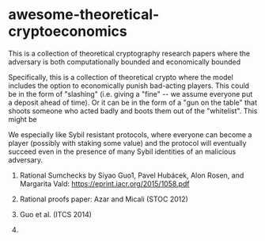 # awesome-theoretical-cryptoeconomics
This is a collection of theoretical cryptography research papers where the adversary is both computationally bounded and economically bounded

Specifically, this is a collection of theoretical crypto where the model includes the option to economically punish bad-acting players. This could be in the form of "slashing" (i.e. giving a "fine" -- we assume everyone put a deposit ahead of time). Or it can be in the form of a "gun on the table" that shoots someone who acted badly and boots them out of the "whitelist". This might be 

We especially like Sybil resistant protocols, where everyone can become a player (possibly with staking some value) and the protocol will eventually succeed even in the presence of many Sybil identities of an malicious adversary.

1. Rational Sumchecks by Siyao Guo1, Pavel Hubácek, Alon Rosen, and Margarita Vald: https://eprint.iacr.org/2015/1058.pdf

2. Rational proofs paper: Azar and Micali (STOC 2012)

3. Guo et al. (ITCS 2014)

4. 
